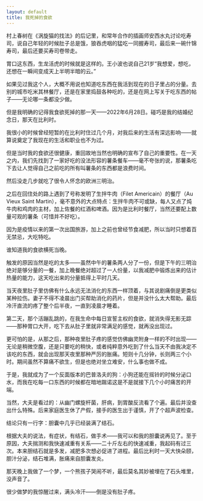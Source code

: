 ```yaml
---
layout: default
title: 我死掉的食欲
---
```


村上春树在《涡旋猫的找法》的后记里，和常年合作的插画师安西水丸讨论吃寿司，说自己年轻的时候肚子总是饿，狼吞虎咽的猛吃一同握寿司，最后来一碗什锦寿司，最后还要买寿司卷带走。

胃口这东西，生龙活虎的时候就是这样的。王小波也说自己21岁“我想爱，想吃，还想在一瞬间变成天上半明半暗的云。”

如果见过我这个人，大概不用说也知道吃东西在我活到现在的日子里占的分量。去别的城市吃米其林餐厅，还是在家里捣鼓各种吃的，还是在网上写关于吃东西的帖子——无论哪一条都没少做。

但是我明确的记得我食欲死掉的那一天——2022年6月28日。碰巧是我的结婚纪念日，那天在比利时。

我很小的时候曾经短暂的在比利时住过几个月，对我后来的生活有深远影响——就算说奠定了我现在的生活和职业也不为过。

但是当时我的食欲还很健康，重回故地当然也明确的宣布了自己的重要性。在一天之内，我们先找到了一家好吃的没法形容的薯条餐车——毫不夸张的说，那薯条吃下去让人觉得自己之前吃的所有叫薯条的东西都是浪费时间。

然后没走几步就吃了很令人怀念的欧洲三明治。

之后在回住处的路上遇到了号称发明了生拌牛肉（Filet Americain）的餐厅（Au Vieux Saint Martin），毫不意外的大点特点：生拌牛肉不可或缺，每人又点了炖牛肉和鸡肉的主材，加上佐餐的红酒和啤酒。因为是比利时餐厅，当然还要配上数量可观的薯条（可惜并不好吃）。

因为是疫情以来的第一次出国旅游，加上之前也曾经节食减肥，所以当时只想着百无禁忌，大吃特吃。

谁知道我的食欲横死当晚。

触发的原因当然是吃的太多——虽然中午的薯条两人分了一份，但是下午的三明治绝对是够分量的一餐，加上晚餐绝对超过了一人份量，以我减肥中锻炼出来的估计热量的能力，这天吃出来的分量抵得上平时几天。

当天夜里肚子里仿佛有什么永远无法消化的东西一样顶着，与其说剧痛倒是更类似某种拉伤。妻子不得不凌晨出门买帮助消化的药片，但是并没什么太大帮助。最后冷汗直流的疼了整个后半夜，一直到凌晨才睡着。

第二天，那个活蹦乱跳的，在我生命中每日宣誓主权的食欲，就消失得无影无踪——那种胃口大开，吃下去从肚子里就非常满足的感觉，就再没出现过。

更可怕的是，从那之后，那种夜里肚子疼的感觉仿佛幽灵附身一样的不时出现——无论是稍微空腹，还是只要吃的稍快，或者纯粹意外吃到了什么当天不由我决定不该吃的东西，就会出现那天夜里那种严厉的胀痛。短则十几分钟，长则两三个小时。期间虽然不算痛不欲生，但是也绝对坐立难安，什么事也做不成。

于是，我就成为了一个反面版本的巴普洛夫的狗：小狗还能在摇铃的时候分泌口水，而我在吃每一口东西的时候都在暗地踹诺这是不是就接下几个小时痛苦的开端。

当然，大夫是看过的：从幽门螺旋杆菌，肝病，到胃酸反流看了个遍。最后并没查出什么特殊。后来家庭医生休了产假，接手的医生出于谨慎，开了个超声波检查。

结论只有一行字：胆囊中几乎已经装满了结石。

根据大夫的说法，有症状，有结石，做手术——我可以和我的胆囊说再见了。至于原因，大夫揣测和我快速减重有关系——二十斤左右的快速减重，我起码有过三次。本来胆结石就是多发，减肥多次想必促进了进程。最后比利时一天大快朵颐，胆汁分泌，结石堆满，胀痛来自胆囊发炎。

那天晚上我做了一个梦，一个熊孩子哭闹不听，最后莫名其妙被埋在了石头堆里，没声音了。

很少做梦的我惊醒过来，满头冷汗——倒是没有肚子疼。